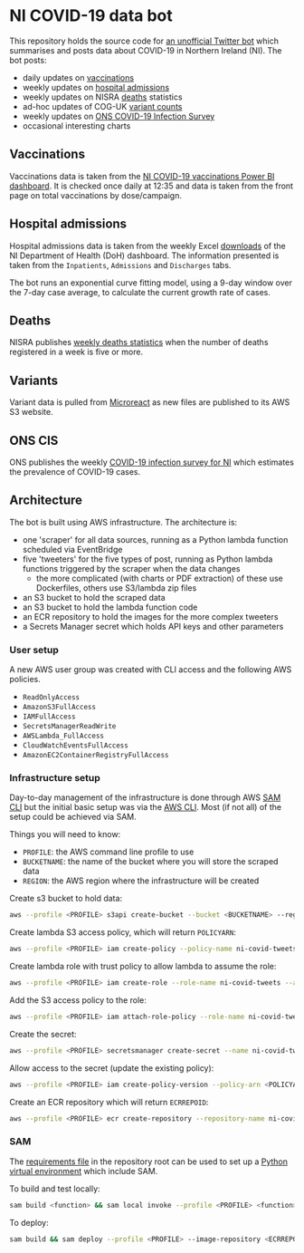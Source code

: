 # NI COVID-19 data bot

This repository holds the source code for [an unofficial Twitter bot](https://twitter.com/ni_covid19_data) which summarises and posts data about COVID-19 in Northern Ireland (NI). The bot posts:

* daily updates on [vaccinations](#vaccinations)
* weekly updates on [hospital admissions](#hospital-admissions)
* weekly updates on NISRA [deaths](#deaths) statistics
* ad-hoc updates of COG-UK [variant counts](#variants)
* weekly updates on [ONS COVID-19 Infection Survey](#ons-cis)
* occasional interesting charts

## Vaccinations

Vaccinations data is taken from the [NI COVID-19 vaccinations Power BI dashboard](https://covid-19.hscni.net/ni-covid-19-vaccinations-dashboard/). It is checked once daily at 12:35 and data is taken from the front page on total vaccinations by dose/campaign.

## Hospital admissions

Hospital admissions data is taken from the weekly Excel [downloads](https://www.health-ni.gov.uk/publications/covid-19-hospitalisations-data) of the NI Department of Health (DoH) dashboard. The information presented is taken from the `Inpatients`, `Admissions` and `Discharges` tabs.

The bot runs an exponential curve fitting model, using a 9-day window over the 7-day case average, to calculate the current growth rate of cases.

## Deaths

NISRA publishes [weekly deaths statistics](https://www.nisra.gov.uk/publications/weekly-death-statistics-northern-ireland-2021) when the number of deaths registered in a week is five or more.

## Variants

Variant data is pulled from [Microreact](https://beta.microreact.org/) as new files are published to its AWS S3 website.

## ONS CIS

ONS publishes the weekly [COVID-19 infection survey for NI](https://www.ons.gov.uk/peoplepopulationandcommunity/healthandsocialcare/conditionsanddiseases/datasets/covid19infectionsurveynorthernireland) which estimates the prevalence of COVID-19 cases.

## Architecture

The bot is built using AWS infrastructure. The architecture is:

* one 'scraper' for all data sources, running as a Python lambda function scheduled via EventBridge
* five 'tweeters' for the five types of post, running as Python lambda functions triggered by the scraper when the data changes
    * the more complicated (with charts or PDF extraction) of these use Dockerfiles, others use S3/lambda zip files
* an S3 bucket to hold the scraped data
* an S3 bucket to hold the lambda function code
* an ECR repository to hold the images for the more complex tweeters
* a Secrets Manager secret which holds API keys and other parameters

### User setup

A new AWS user group was created with CLI access and the following AWS policies.

* `ReadOnlyAccess`
* `AmazonS3FullAccess`
* `IAMFullAccess`
* `SecretsManagerReadWrite`
* `AWSLambda_FullAccess`
* `CloudWatchEventsFullAccess`
* `AmazonEC2ContainerRegistryFullAccess`

### Infrastructure setup

Day-to-day management of the infrastructure is done through AWS [SAM CLI](https://aws.amazon.com/serverless/sam/) but the initial basic setup was via the [AWS CLI](https://aws.amazon.com/cli/). Most (if not all) of the setup could be achieved via SAM.

Things you will need to know:

* `PROFILE`: the AWS command line profile to use
* `BUCKETNAME`: the name of the bucket where you will store the scraped data
* `REGION`: the AWS region where the infrastructure will be created

Create s3 bucket to hold data:

```bash
aws --profile <PROFILE> s3api create-bucket --bucket <BUCKETNAME> --region <REGION> --create-bucket-configuration LocationConstraint=<REGION>
```

Create lambda S3 access policy, which will return `POLICYARN`:

```bash
aws --profile <PROFILE> iam create-policy --policy-name ni-covid-tweets-lambda --policy-document file://ni-covid-tweets-lambda-policy.json
```

Create lambda role with trust policy to allow lambda to assume the role:

```bash
aws --profile <PROFILE> iam create-role --role-name ni-covid-tweets --assume-role-policy-document file://ni-covid-tweets-lambda-trust-policy.json
```

Add the S3 access policy to the role:

```bash
aws --profile <PROFILE> iam attach-role-policy --role-name ni-covid-tweets --policy-arn <POLICYARN>
```

Create the secret:

```bash
aws --profile <PROFILE> secretsmanager create-secret --name ni-covid-tweets --secret-string `cat secrets.json`
```

Allow access to the secret (update the existing policy):

```bash
aws --profile <PROFILE> iam create-policy-version --policy-arn <POLICYARN> --policy-document file://../ni-covid-tweets-lambda-policy.json --set-as-default
```

Create an ECR repository which will return `ECRREPOID`:

```bash
aws --profile <PROFILE> ecr create-repository --repository-name ni-covid-tweets --image-tag-mutability IMMUTABLE --image-scanning-configuration scanOnPush=true
```

### SAM

The [requirements file](requirements.txt) in the repository root can be used to set up a [Python virtual environment](https://docs.python.org/3/tutorial/venv.html) which include SAM.

To build and test locally:

```bash
sam build <function> && sam local invoke --profile <PROFILE> <function> --event events/new-<event>.json
```

To deploy:

```bash
sam build && sam deploy --profile <PROFILE> --image-repository <ECRREPOID>.dkr.ecr.<REGION>.amazonaws.com/ni-covid-tweets
```
